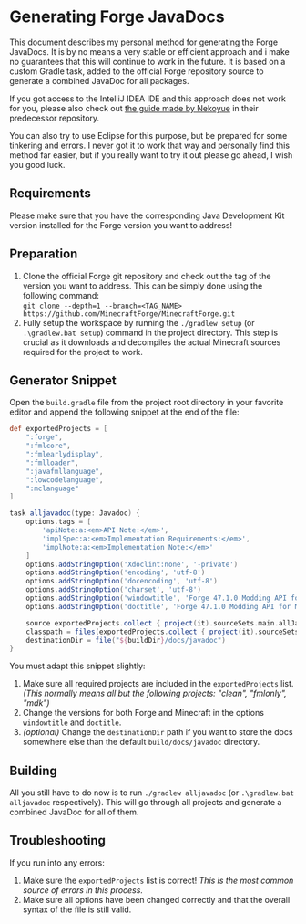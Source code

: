 # Generating Forge JavaDocs

This document describes my personal method for generating the Forge JavaDocs.
It is by no means a very stable or efficient approach and i make no guarantees that this will continue to work in the future.
It is based on a custom Gradle task, added to the official Forge repository source to generate a combined JavaDoc for all packages.

If you got access to the IntelliJ IDEA IDE and this approach does not work for you, please also check out [the guide made by Nekoyue](https://github.com/Nekoyue/ForgeJavaDocs-NG/blob/master/GUIDE.md) in their predecessor repository.

You can also try to use Eclipse for this purpose, but be prepared for some tinkering and errors. I never got it to work that way and personally find this method far easier, but if you really want to try it out please go ahead, I wish you good luck.

## Requirements

Please make sure that you have the corresponding Java Development Kit version installed for the Forge version you want to address!

## Preparation

1. Clone the official Forge git repository and check out the tag of the version you want to address.
   This can be simply done using the following command:  
   `git clone --depth=1 --branch=<TAG_NAME> https://github.com/MinecraftForge/MinecraftForge.git`
2. Fully setup the workspace by running the `./gradlew setup` (or `.\gradlew.bat setup`) command in the project directory.
   This step is crucial as it downloads and decompiles the actual Minecraft sources required for the project to work.

## Generator Snippet

Open the `build.gradle` file from the project root directory in your favorite editor and append the following snippet at the end of the file:

```gradle
def exportedProjects = [
    ":forge",
    ":fmlcore",
    ":fmlearlydisplay",
    ":fmlloader",
    ":javafmllanguage",
    ":lowcodelanguage",
    ":mclanguage"
]

task alljavadoc(type: Javadoc) {
    options.tags = [
        'apiNote:a:<em>API Note:</em>',
        'implSpec:a:<em>Implementation Requirements:</em>',
        'implNote:a:<em>Implementation Note:</em>'
    ]
    options.addStringOption('Xdoclint:none', '-private')
    options.addStringOption('encoding', 'utf-8')
    options.addStringOption('docencoding', 'utf-8')
    options.addStringOption('charset', 'utf-8')
    options.addStringOption('windowtitle', 'Forge 47.1.0 Modding API for Minecraft 1.20.1')
    options.addStringOption('doctitle', 'Forge 47.1.0 Modding API for Minecraft 1.20.1')

    source exportedProjects.collect { project(it).sourceSets.main.allJava }
    classpath = files(exportedProjects.collect { project(it).sourceSets.main.compileClasspath })
    destinationDir = file("${buildDir}/docs/javadoc")
}
```

You must adapt this snippet slightly:

1. Make sure all required projects are included in the `exportedProjects` list.  
   _(This normally means all but the following projects: "clean", "fmlonly", "mdk")_
2. Change the versions for both Forge and Minecraft in the options `windowtitle` and `doctitle`.
3. _(optional)_ Change the `destinationDir` path if you want to store the docs somewhere else than the default `build/docs/javadoc` directory.

## Building

All you still have to do now is to run `./gradlew alljavadoc` (or `.\gradlew.bat alljavadoc` respectively).
This will go through all projects and generate a combined JavaDoc for all of them.

## Troubleshooting

If you run into any errors:

1. Make sure the `exportedProjects` list is correct! _This is the most common source of errors in this process._
2. Make sure all options have been changed correctly and that the overall syntax of the file is still valid.

